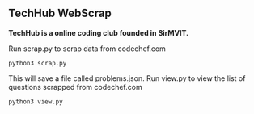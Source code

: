 ## TechHub WebScrap
**TechHub is a online coding club founded in SirMVIT.**

Run scrap.py to scrap data from codechef.com

    python3 scrap.py

This will save a file called problems.json.
Run view.py to view the list of questions scrapped from codechef.com

    python3 view.py

